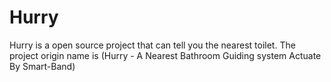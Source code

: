 # Hurry
Hurry is a open source project that can tell you the nearest toilet. The project origin name is (Hurry - A Nearest Bathroom Guiding system Actuate By Smart-Band)

